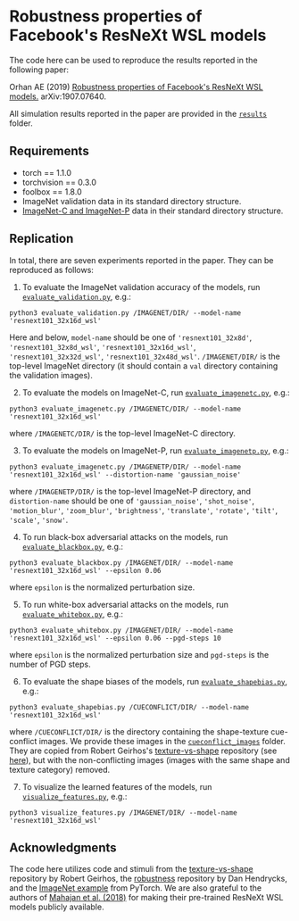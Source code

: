# Robustness properties of Facebook's ResNeXt WSL models
The code here can be used to reproduce the results reported in the following paper:

Orhan AE (2019) [Robustness properties of Facebook's ResNeXt WSL models.](https://arxiv.org/abs/1907.07640) arXiv:1907.07640.

All simulation results reported in the paper are provided in the [`results`](https://github.com/eminorhan/resnext-wsl/tree/master/results) folder. 

## Requirements
* torch == 1.1.0
* torchvision == 0.3.0
* foolbox == 1.8.0
* ImageNet validation data in its standard directory structure.
* [ImageNet-C and ImageNet-P](https://github.com/hendrycks/robustness) data in their standard directory structure.

## Replication
In total, there are seven experiments reported in the paper. They can be reproduced as follows:

1. To evaluate the ImageNet validation accuracy of the models, run [`evaluate_validation.py`](https://github.com/eminorhan/resnext-wsl/blob/master/evaluate_validation.py), e.g.:
```
python3 evaluate_validation.py /IMAGENET/DIR/ --model-name 'resnext101_32x16d_wsl'
```
Here and below, `model-name` should be one of `'resnext101_32x8d'`, `'resnext101_32x8d_wsl'`, `'resnext101_32x16d_wsl'`, `'resnext101_32x32d_wsl'`, `'resnext101_32x48d_wsl'`. `/IMAGENET/DIR/` is the top-level ImageNet directory (it should contain a `val` directory containing the validation images).


2. To evaluate the models on ImageNet-C, run [`evaluate_imagenetc.py`](https://github.com/eminorhan/resnext-wsl/blob/master/evaluate_imagenetc.py), e.g.:
```
python3 evaluate_imagenetc.py /IMAGENETC/DIR/ --model-name 'resnext101_32x16d_wsl'
```
where `/IMAGENETC/DIR/` is the top-level ImageNet-C directory.


3. To evaluate the models on ImageNet-P, run [`evaluate_imagenetp.py`](https://github.com/eminorhan/resnext-wsl/blob/master/evaluate_imagenetp.py), e.g.:
```
python3 evaluate_imagenetc.py /IMAGENETP/DIR/ --model-name 'resnext101_32x16d_wsl' --distortion-name 'gaussian_noise'
```
where `/IMAGENETP/DIR/` is the top-level ImageNet-P directory, and `distortion-name` should be one of `'gaussian_noise'`, `'shot_noise'`, `'motion_blur'`, `'zoom_blur'`, `'brightness'`, `'translate'`, `'rotate'`, `'tilt'`, `'scale'`, `'snow'`.


4. To run black-box adversarial attacks on the models, run [`evaluate_blackbox.py`](https://github.com/eminorhan/resnext-wsl/blob/master/evaluate_blackbox.py), e.g.:
```
python3 evaluate_blackbox.py /IMAGENET/DIR/ --model-name 'resnext101_32x16d_wsl' --epsilon 0.06
```
where `epsilon` is the normalized perturbation size.


5. To run white-box adversarial attacks on the models, run [`evaluate_whitebox.py`](https://github.com/eminorhan/resnext-wsl/blob/master/evaluate_whitebox.py), e.g.:
```
python3 evaluate_whitebox.py /IMAGENET/DIR/ --model-name 'resnext101_32x16d_wsl' --epsilon 0.06 --pgd-steps 10
```
where `epsilon` is the normalized perturbation size and `pgd-steps` is the number of PGD steps.


6. To evaluate the shape biases of the models, run [`evaluate_shapebias.py`](https://github.com/eminorhan/resnext-wsl/blob/master/evaluate_shapebias.py), e.g.:
```
python3 evaluate_shapebias.py /CUECONFLICT/DIR/ --model-name 'resnext101_32x16d_wsl'
```
where `/CUECONFLICT/DIR/` is the directory containing the shape-texture cue-conflict images. We provide these images in the [`cueconflict_images`](https://github.com/eminorhan/resnext-wsl/tree/master/cueconflict_images) folder. They are copied from Robert Geirhos's [texture-vs-shape](https://github.com/rgeirhos/texture-vs-shape) repository (see [here](https://github.com/rgeirhos/texture-vs-shape/tree/master/stimuli/style-transfer-preprocessed-512)), but with the non-conflicting images (images with the same shape and texture category) removed.


7. To visualize the learned features of the models, run [`visualize_features.py`](https://github.com/eminorhan/resnext-wsl/blob/master/visualize_features.py), e.g.:
```
python3 visualize_features.py /IMAGENET/DIR/ --model-name 'resnext101_32x16d_wsl'
```

## Acknowledgments
The code here utilizes code and stimuli from the [texture-vs-shape](https://github.com/rgeirhos/texture-vs-shape) repository by Robert Geirhos, the [robustness](https://github.com/hendrycks/robustness) repository by Dan Hendrycks, and the [ImageNet example](https://github.com/pytorch/examples/tree/master/imagenet) from PyTorch. We are also grateful to the authors of [Mahajan et al. (2018)](https://arxiv.org/abs/1805.00932) for making their pre-trained ResNeXt WSL models publicly available.
